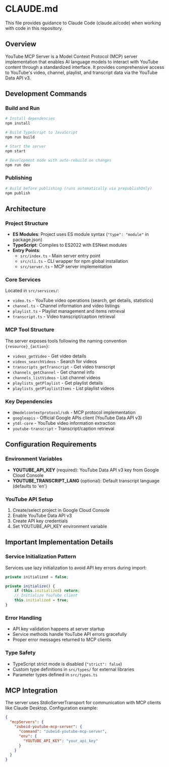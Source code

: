 # CLAUDE.md

This file provides guidance to Claude Code (claude.ai/code) when working with code in this repository.

## Overview
YouTube MCP Server is a Model Context Protocol (MCP) server implementation that enables AI language models to interact with YouTube content through a standardized interface. It provides comprehensive access to YouTube's video, channel, playlist, and transcript data via the YouTube Data API v3.

## Development Commands

### Build and Run
```bash
# Install dependencies
npm install

# Build TypeScript to JavaScript
npm run build

# Start the server
npm start

# Development mode with auto-rebuild on changes
npm run dev
```

### Publishing
```bash
# Build before publishing (runs automatically via prepublishOnly)
npm publish
```

## Architecture

### Project Structure
- **ES Modules**: Project uses ES module syntax (`"type": "module"` in package.json)
- **TypeScript**: Compiles to ES2022 with ESNext modules
- **Entry Points**:
  - `src/index.ts` - Main server entry point
  - `src/cli.ts` - CLI wrapper for npm global installation
  - `src/server.ts` - MCP server implementation

### Core Services
Located in `src/services/`:
- `video.ts` - YouTube video operations (search, get details, statistics)
- `channel.ts` - Channel information and video listings
- `playlist.ts` - Playlist management and items retrieval
- `transcript.ts` - Video transcript/caption retrieval

### MCP Tool Structure
The server exposes tools following the naming convention `{resource}_{action}`:
- `videos_getVideo` - Get video details
- `videos_searchVideos` - Search for videos
- `transcripts_getTranscript` - Get video transcript
- `channels_getChannel` - Get channel info
- `channels_listVideos` - List channel videos
- `playlists_getPlaylist` - Get playlist details
- `playlists_getPlaylistItems` - List playlist videos

### Key Dependencies
- `@modelcontextprotocol/sdk` - MCP protocol implementation
- `googleapis` - Official Google APIs client (YouTube Data API v3)
- `ytdl-core` - YouTube video information extraction
- `youtube-transcript` - Transcript/caption retrieval

## Configuration Requirements

### Environment Variables
- **YOUTUBE_API_KEY** (required): YouTube Data API v3 key from Google Cloud Console
- **YOUTUBE_TRANSCRIPT_LANG** (optional): Default transcript language (defaults to 'en')

### YouTube API Setup
1. Create/select project in Google Cloud Console
2. Enable YouTube Data API v3
3. Create API key credentials
4. Set YOUTUBE_API_KEY environment variable

## Important Implementation Details

### Service Initialization Pattern
Services use lazy initialization to avoid API key errors during import:
```typescript
private initialized = false;

private initialize() {
    if (this.initialized) return;
    // Initialize YouTube client
    this.initialized = true;
}
```

### Error Handling
- API key validation happens at server startup
- Service methods handle YouTube API errors gracefully
- Proper error messages returned to MCP clients

### Type Safety
- TypeScript strict mode is disabled (`"strict": false`)
- Custom type definitions in `src/types/` for external libraries
- Parameter types defined in `src/types.ts`

## MCP Integration
The server uses StdioServerTransport for communication with MCP clients like Claude Desktop. Configuration example:
```json
{
  "mcpServers": {
    "zubeid-youtube-mcp-server": {
      "command": "zubeid-youtube-mcp-server",
      "env": {
        "YOUTUBE_API_KEY": "your_api_key"
      }
    }
  }
}
```
